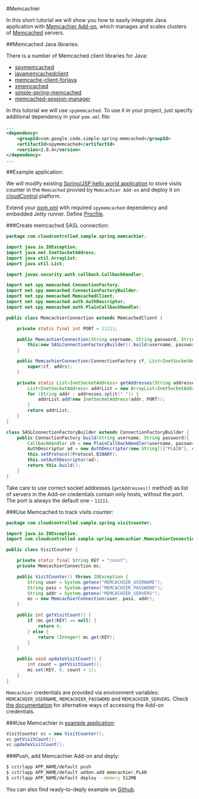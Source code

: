 #Memcachier

In this short tutorial we will show you how to easily integrate Java application with
[Memcachier Add-on](https://www.cloudcontrol.com/add-ons/memcachier), which manages and scales clusters of [Memcached](http://memcached.org/) servers.

##Memcached Java libraries:

There is a number of Memcached client libraries for Java:

* [spymemcached](http://code.google.com/p/spymemcached/wiki/Examples)
* [javamemcachedclient](http://code.google.com/p/javamemcachedclient/)
* [memcache-client-forjava](http://code.google.com/p/memcache-client-forjava/)
* [xmemcached](http://code.google.com/p/xmemcached/)
* [simple-spring-memcached](http://code.google.com/p/simple-spring-memcached/)
* [memcached-session-manager](http://code.google.com/p/memcached-session-manager/)

In this tutorial we will use `spymemcached`. To use it in your project, just specify additional dependency in your `pom.xml` file:

~~~xml
...
<dependency>
    <groupId>com.google.code.simple-spring-memcached</groupId>
    <artifactId>spymemcached</artifactId>
    <version>2.8.4</version>
</dependency>
...
~~~

##Example application:

We will modify existing [Spring/JSP hello world application](https://github.com/cloudControl/java-spring-jsp-example-app) to store visits counter in the `Memcached` provied by `Memcachier Add-on` and deploy it on [cloudControl](https://www.cloudcontrol.com/) platform.

Extend your [pom.xml](https://github.com/cloudControl/java-spring-jsp-example-app/blob/memcached_guide/pom.xml) with required `spymemcached` dependency and embedded Jetty runner. Define [Procfile](https://github.com/cloudControl/java-spring-jsp-example-app/blob/memcached_guide/Procfile).

###Create memcached SASL connection:

~~~java
package com.cloudcontrolled.sample.spring.memcachier;

import java.io.IOException;
import java.net.InetSocketAddress;
import java.util.ArrayList;
import java.util.List;

import javax.security.auth.callback.CallbackHandler;

import net.spy.memcached.ConnectionFactory;
import net.spy.memcached.ConnectionFactoryBuilder;
import net.spy.memcached.MemcachedClient;
import net.spy.memcached.auth.AuthDescriptor;
import net.spy.memcached.auth.PlainCallbackHandler;

public class MemcachierConnection extends MemcachedClient {

    private static final int PORT = 11211;

    public MemcachierConnection(String username, String password, String servers) throws IOException {
        this(new SASLConnectionFactoryBuilder().build(username, password), getAddresses(servers));
    }

    public MemcachierConnection(ConnectionFactory cf, List<InetSocketAddress> addrs) throws IOException {
        super(cf, addrs);
    }

    private static List<InetSocketAddress> getAddresses(String addresses) {
        List<InetSocketAddress> addrList = new ArrayList<InetSocketAddress>();
        for (String addr : addresses.split(" ")) {
            addrList.add(new InetSocketAddress(addr, PORT));
        }
        return addrList;
    }
}

class SASLConnectionFactoryBuilder extends ConnectionFactoryBuilder {
    public ConnectionFactory build(String username, String password){
        CallbackHandler ch = new PlainCallbackHandler(username, password);
        AuthDescriptor ad = new AuthDescriptor(new String[]{"PLAIN"}, ch);
        this.setProtocol(Protocol.BINARY);
        this.setAuthDescriptor(ad);
        return this.build();
    }
}
~~~

Take care to use correct socket addresses (`getAddresses()` method) as list of servers in the Add-on credentials contain only hosts, without the port. The port is always the default one - `11211`.

###Use Memcached to track visits counter:

~~~java
package com.cloudcontrolled.sample.spring.visitcounter;

import java.io.IOException;
import com.cloudcontrolled.sample.spring.memcachier.MemcachierConnection;

public class VisitCounter {

    private static final String KEY = "count";
    private MemcachierConnection mc;

    public VisitCounter() throws IOException {
        String user = System.getenv("MEMCACHIER_USERNAME");
        String pass = System.getenv("MEMCACHIER_PASSWORD");
        String addr = System.getenv("MEMCACHIER_SERVERS");
        mc = new MemcachierConnection(user, pass, addr);
    }

    public int getVisitCount() {
        if (mc.get(KEY) == null) {
            return 0;
        } else {
            return (Integer) mc.get(KEY);
        }
    }

    public void updateVisitCount() {
        int count = getVisitCount();
        mc.set(KEY, 0, count + 1);
    }
}
~~~

`Memcachier` credentials are provided via environment variables: `MEMCACHIER_USERNAME`, `MEMCACHIER_PASSWORD` and `MEMCACHIER_SERVERS`. Check [the documentation](https://cloudcontrol.com/dev-center/Guides/Java/Read%20Configuration.md) for alternative ways of accessing the Add-on credentials.

###Use Memcachier in [example application](https://github.com/cloudControl/java-spring-jsp-example-app/blob/memcached_guide/src/main/java/com/cloudcontrolled/sample/spring/web/IndexController.java):

~~~java
VisitCounter vc = new VisitCounter();
vc.getVisitCount();
vc.updateVisitCount();
~~~

###Push, add Memcachier Add-on and deply:
~~~bash
$ cctrlapp APP_NAME/default push
$ cctrlapp APP_NAME/default addon.add memcachier.PLAN
$ cctrlapp APP_NAME/default deploy --memory 512MB
~~~

You can also find ready-to-deply example on [Github](https://github.com/cloudControl/java-spring-jsp-example-app/tree/memcached_guide).
